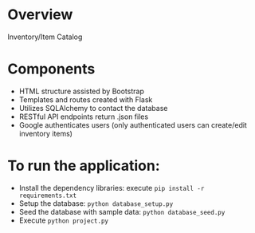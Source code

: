# Overview
Inventory/Item Catalog 

# Components
- HTML structure assisted by Bootstrap
- Templates and routes created with Flask
- Utilizes SQLAlchemy to contact the database
- RESTful API endpoints return .json files
- Google authenticates users (only authenticated users can create/edit inventory items)

# To run the application:
- Install the dependency libraries: execute `pip install -r requirements.txt`
- Setup the database: `python database_setup.py`
- Seed the database with sample data: `python database_seed.py`
- Execute `python project.py`
